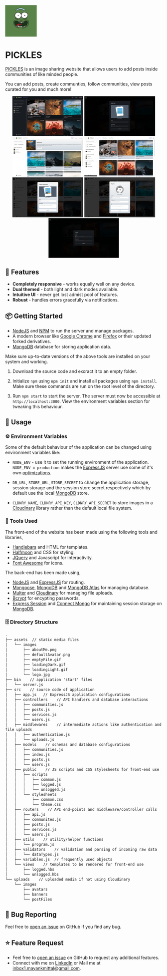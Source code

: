<img src="./assets/images/logo.jpg" width="20%">

# PICKLES

[PICKLES](https://pic-kles.azurewebsites.net/) is an image sharing website that allows users to add posts inside communities of like minded people.

You can add posts, create communties, follow communities, view posts curated for you and much more!

<div align="center"> 
    <img src="./screenshots/1.png" width="45%">
    <img src="./screenshots/6.png" width="45%">
    <img src="./screenshots/2.png" width="45%">
    <img src="./screenshots/5.png" width="45%">
    <img src="./screenshots/7.png" width="45%">
    <img src="./screenshots/4.png" width="45%">
    <img src="./screenshots/3.png" width="45%">
</div>

## 🚀 Features

-   **Completely responsive** - works equally well on any device.
-   **Dual themed** - both light and dark modes available.
-   **Intuitive UI** - never get lost admist pool of features.
-   **Robust** - handles errors gracefully via notifications.

## 📦 Getting Started

-   [NodeJS](https://nodejs.org/en/) and [NPM](https://www.npmjs.com/) to run the server and manage packages.
-   A modern browser like [Google Chrome](https://www.google.com/intl/en_in/chrome/) and [Firefox](https://www.mozilla.org/en-US/firefox/) or their updated forked derivatives.
-   [MongoDB](https://www.mongodb.com/) database for storing application data.

Make sure up-to-date versions of the above tools are installed on your system and working.

1. Download the source code and excract it to an empty folder.

2. Initialize `npm` using `npm init` and install all packages using `npm install`. Make sure these commands are run on the root level of the directory.

3. Run `npm start` to start the server. The server must now be accessible at `http://localhost:3000`. View the environment variables section for tweaking this behaviour.

## 🧰 Usage

### ⚙️ Environment Variables

Some of the default behaviour of the application can be changed using environment variables like:

-   `NODE_ENV` - use it to set the running environment of the application. `NODE_ENV = production` makes the [ExpressJS](https://expressjs.com/) server use some of it's own [optimizations](https://expressjs.com/en/advanced/best-practice-performance.html#set-node_env-to-production).

-   `DB_URL`, `STORE_URL`, `STORE_SECRET` to change the application storage, session storage and the session store secret respectively which by default use the local [MongoDB](https://www.mongodb.com/) store.

-   `CLDNRY_NAME`, `CLDNRY_API_KEY`, `CLDNRY_API_SECRET` to store images in a [Cloudinary](https://cloudinary.com/) library rather than the default local file system.

### 🔧 Tools Used

The front-end of the website has been made using the following tools and libraries,

-   [Handlebars](https://handlebarsjs.com/) and HTML for templates.
-   [Halfmoon](https://www.gethalfmoon.com/) and CSS for styling.
-   [JQuery](https://jquery.com/) and Javascript for interactivity.
-   [Font Awesome](https://fontawesome.com/) for icons.

The back-end has been made using,

-   [NodeJS](https://nodejs.org/en/) and [ExpressJS](https://expressjs.com/) for routing.
-   [Mongoose](https://mongoosejs.com/), [MongoDB](https://www.mongodb.com/) and [MongoDB Atlas](https://www.mongodb.com/cloud/atlas) for managing database.
-   [Multer](https://www.npmjs.com/package/multer) and [Cloudinary](https://cloudinary.com/) for managing file uploads.
-   [Bcrypt](https://www.npmjs.com/package/bcrypt) for encypting passwords.
-   [Express Session](https://www.npmjs.com/package/express-session) and [Connect Mongo](https://www.npmjs.com/package/connect-mongo) for maintaining session storage on [MongoDB](https://www.mongodb.com/).

### 🗄️ Directory Structure

```
.
├── assets  // static media files
│   └── images
│       ├── aboutMe.png
│       ├── defaultAvatar.png
│       ├── emptyFile.gif
│       ├── loadingDark.gif
│       ├── loadingLight.gif
│       └── logo.jpg
├── bin    // application 'start' files
│   └── server.js
├── src    // source code of application
│   ├── app.js   // ExpressJS application configurations
│   ├── controllers    // API handlers and database interactions
│   │   ├── communities.js
│   │   ├── posts.js
│   │   ├── services.js
│   │   └── users.js
│   ├── middlewares    // intermediate actions like authentication and file uploads
│   │   ├── authentication.js
│   │   └── uploads.js
│   ├── models    // schemas and database configurations
│   │   ├── communities.js
│   │   ├── index.js
│   │   ├── posts.js
│   │   └── users.js
│   ├── public    // JS scripts and CSS stylesheets for front-end use
│   │   ├── scripts
│   │   │   ├── common.js
│   │   │   ├── logged.js
│   │   │   └── unlogged.js
│   │   └── stylesheets
│   │       ├── common.css
│   │       └── theme.css
│   ├── routers    // API end-points and middleware/controller calls
│   │   ├── api.js
│   │   ├── communites.js
│   │   ├── posts.js
│   │   ├── services.js
│   │   └── users.js
│   ├── utils    // utility/helper functions
│   │   └── program.js
│   ├── validators    // validation and parsing of incoming raw data
│   │   └── dataTypes.js
│   ├── variables.js  // frequently used objects
│   └── views    // templates to be rendered for front-end use
│       ├── logged.hbs
│       └── unlogged.hbs
└── uploads    // uploaded media if not using Cloudinary
    └── images
        ├── avatars
        ├── banners
        └── postFiles
```

## 🐛 Bug Reporting

Feel free to [open an issue](https://github.com/mittal-mayank/pickles/issues) on GitHub if you find any bug.

## ⭐ Feature Request

-   Feel free to [open an issue](https://github.com/mittal-mayank/pickles/issues) on GitHub to request any additional features.
-   Connect with me on [LinkedIn](https://www.linkedin.com/in/mayank-mittal-6994741ba/) or Mail me at <inbox1.mayankmittal@gmail.com>.
